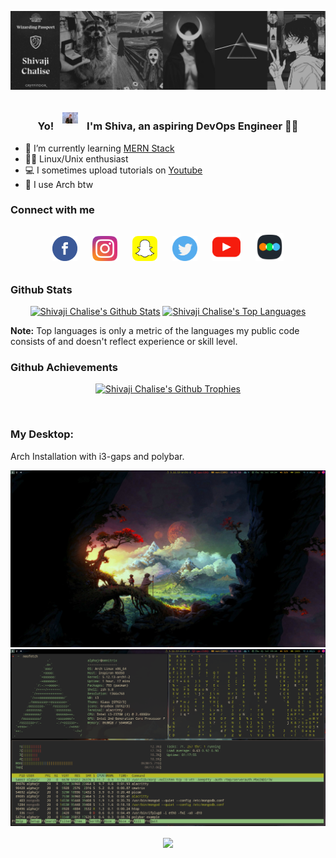 ![Banner](https://raw.githubusercontent.com/shivajichalise/shivajichalise/main/images/banner.png)

### <div align="center">Yo! <img src="https://raw.githubusercontent.com/shivajichalise/shivajichalise/main/images/rickastley.gif" style="margin: 10px" width="25" /> I'm Shiva, an aspiring DevOps Engineer 👨‍💻 </div>

- 🔭 I’m currently learning [MERN Stack](https://www.mongodb.com/mern-stack)
- 👨‍💻 Linux/Unix enthusiast
- 💻 I sometimes upload tutorials on [Youtube](https://www.youtube.com/channel/UCqE0hGR31rln3XShQa6NGFA?sub_confirmation=1)
- 🐧 I use Arch btw

<!-- ## My Skill Set -->

<!-- <table><tr><td valign="top" width="33%"> -->

<!-- ### Frontend -->

<!-- <div align="center"> -->  
<!-- <img style="margin: 10px" src="https://profilinator.rishav.dev/skills-assets/html5-original-wordmark.svg" alt="HTML5" height="50" /> -->  
<!-- <img style="margin: 10px" src="https://profilinator.rishav.dev/skills-assets/css3-original-wordmark.svg" alt="CSS3" height="50" /> -->  
<!-- <img style="margin: 10px" src="https://profilinator.rishav.dev/skills-assets/javascript-original.svg" alt="JavaScript" height="50" /> -->  
<!-- <img style="margin: 10px" src="https://profilinator.rishav.dev/skills-assets/bootstrap-plain.svg" alt="Bootstrap" height="50" /> -->  
<!-- <img style="margin: 10px" src="https://profilinator.rishav.dev/skills-assets/react-original-wordmark.svg" alt="React" height="50" /> -->  
<!-- </div> -->

<!-- </td><td valign="top" width="33%"> -->

<!-- ### Backend -->

<!-- <div align="center"> -->  
<!-- <img style="margin: 10px" src="https://profilinator.rishav.dev/skills-assets/php-original.svg" alt="PHP" height="50" /> -->  
<!-- <img style="margin: 10px" src="https://profilinator.rishav.dev/skills-assets/laravel-plain-wordmark.svg" alt="Laravel" height="50" /> -->  
<!-- <img style="margin: 10px" src="https://profilinator.rishav.dev/skills-assets/mysql-original-wordmark.svg" alt="MySQL" height="50" /> -->  
<!-- <img style="margin: 10px" src="https://profilinator.rishav.dev/skills-assets/nodejs-original-wordmark.svg" alt="Node.js" height="50" /> -->  
<!-- <img style="margin: 10px" src="https://profilinator.rishav.dev/skills-assets/express-original-wordmark.svg" alt="Express.js" height="50" /> -->  
<!-- <img style="margin: 10px" src="https://profilinator.rishav.dev/skills-assets/mongodb-original-wordmark.svg" alt="MongoDB" height="50" /> -->  
<!-- </div> -->

<!-- </td><td valign="top" width="33%"> -->

<!-- ### Other -->

<!-- <div align="center"> -->  
<!-- <img style="margin: 10px" src="https://profilinator.rishav.dev/skills-assets/linux-original.svg" alt="Linux" height="50" /> -->  
<!-- <img style="margin: 10px" src="https://profilinator.rishav.dev/skills-assets/gnu_bash-icon.svg" alt="Bash" height="50" /> -->  
<!-- <img style="margin: 10px" src="https://profilinator.rishav.dev/skills-assets/git-scm-icon.svg" alt="Git" height="50" /> -->  
<!-- <img style="margin: 10px" src="https://profilinator.rishav.dev/skills-assets/c-original.svg" alt="C" height="50" /> -->  
<!-- <img style="margin: 10px" src="https://profilinator.rishav.dev/skills-assets/cplusplus-original.svg" alt="C++" height="50" /> -->  
<!-- <img style="margin: 10px" src="https://profilinator.rishav.dev/skills-assets/photoshop-plain.svg" alt="Photoshop" height="50" /> -->  
<!-- <img style="margin: 10px" src="https://profilinator.rishav.dev/skills-assets/wordpress.png" alt="WordPress" height="50" /> -->  
<!-- </div> -->

<!-- </td></tr></table> -->

### Connect with me

<div align="center">
<a href="https://facebook.com/theshivajichalise" target="_blank"><img alt="facebook" width="40px" src="https://raw.githubusercontent.com/shivajichalise/shivajichalise/d4cfd185ef504231c5ccfc03b5474edb4e60d237/images/fb.svg" style="margin: 10px" /></a>
<a href="https://instagram.com/shivajichalise" target="_blank"><img  alt="instagram" width="40px" src="https://raw.githubusercontent.com/shivajichalise/shivajichalise/d4cfd185ef504231c5ccfc03b5474edb4e60d237/images/instagram.svg" style="margin: 10px"/></a>
<a href="https://snapchat.com/add/literallyshiv" target="_blank"><img alt="snapchat" width="40px" src="https://raw.githubusercontent.com/shivajichalise/shivajichalise/d4cfd185ef504231c5ccfc03b5474edb4e60d237/images/sc.svg" style="margin: 10px"/></a>
<a href="https://twitter.com/alphaxjr" target="_blank"><img alt="twitter" width="40px" src="https://raw.githubusercontent.com/shivajichalise/shivajichalise/d4cfd185ef504231c5ccfc03b5474edb4e60d237/images/twitter.svg" style="margin: 10px"/></a>
<a href="https://www.youtube.com/channel/UCqE0hGR31rln3XShQa6NGFA?sub_confirmation=1" target="_blank"><img alt="youtube" width="45px" src="https://raw.githubusercontent.com/shivajichalise/shivajichalise/d4cfd185ef504231c5ccfc03b5474edb4e60d237/images/ytb.svg" style="margin: 10px"/></a>
<a href="https://letterboxd.com/shivajichalise/" target="_blank"><img alt="letterboxd" width="45px" src="https://raw.githubusercontent.com/shivajichalise/shivajichalise/main/images/letterboxd.png" style="margin: 10px"/></a>
</div>

### Github Stats

<p align="center">
<a href="https://github.com/SubhamRaoniar28/github-readme-stats"><img height="180em" alt="Shivaji Chalise's Github Stats" src="https://github-readme-stats.vercel.app/api?username=shivajichalise&show_icons=true&count_private=true&theme=react&hide_border=true&bg_color=0D1117" /></a>
<a href="https://github.com/SubhamRaoniar28/github-readme-stats"><img height="180em" alt="Shivaji Chalise's Top Languages" src="https://github-readme-stats.vercel.app/api/top-langs/?username=shivajichalise&langs_count=8&count_private=true&layout=compact&theme=react&hide_border=true&bg_color=0D1117" /></a>
</p>
<b>Note:</b> Top languages is only a metric of the languages my public code consists of and doesn't reflect experience or skill level.

<!-- ### Github Contribution Graph -->

<!-- <p align="center"> -->
<!--   <a href="https://github.com/shivajichalise"> -->
<!-- <img alt="Shivaji Chalise's Activity Graph" src="https://activity-graph.herokuapp.com/graph?username=shivajichalise&bg_color=0D1117&color=5BCDEC&line=5BCDEC&point=FFFFFF&hide_border=true" /> -->
<!--   </a> -->
<!-- </p> -->

### Github Achievements

<p align="center"><a href="https://github.com/shivajichalise"><img src="https://github-profile-trophy.vercel.app/?username=shivajichalise&margin-w=5&theme=tokyonight" alt="Shivaji Chalise's Github Trophies" /></a> </p>

<br>

### My Desktop:

Arch Installation with i3-gaps and polybar.

![Desktop](https://raw.githubusercontent.com/shivajichalise/shivajichalise/main/images/mydesktop/desktop1.png)
![Neofetch, Htop & Cmatrix](https://raw.githubusercontent.com/shivajichalise/shivajichalise/main/images/mydesktop/desktop2.png)

<div align="center">
  <img src="https://komarev.com/ghpvc/?username=shivajichalise&&style=flat" align="center" />
</div>
